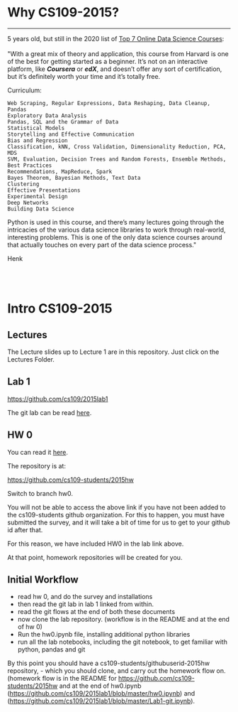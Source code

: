 # Why CS109-2015?
---
5 years old, but still in the 2020 list of [Top 7 Online Data Science Courses](https://www.learndatasci.com/best-data-science-online-courses/):<br><br>
"With a great mix of theory and application, this course from Harvard is one of the best for getting started as a beginner. It’s not on an interactive platform, like ***Coursera*** or ***edX***, and doesn’t offer any sort of certification, but it’s definitely worth your time and it’s totally free.

Curriculum:

    Web Scraping, Regular Expressions, Data Reshaping, Data Cleanup, Pandas
    Exploratory Data Analysis
    Pandas, SQL and the Grammar of Data
    Statistical Models
    Storytelling and Effective Communication
    Bias and Regression
    Classification, kNN, Cross Validation, Dimensionality Reduction, PCA, MDS
    SVM, Evaluation, Decision Trees and Random Forests, Ensemble Methods, Best Practices
    Recommendations, MapReduce, Spark
    Bayes Theorem, Bayesian Methods, Text Data
    Clustering
    Effective Presentations
    Experimental Design
    Deep Networks
    Building Data Science

Python is used in this course, and there’s many lectures going through the intricacies of the various data science libraries to work through real-world, interesting problems. This is one of the only data science courses around that actually touches on every part of the data science process."

Henk



<br><br>
# Intro CS109-2015

## Lectures

The Lecture slides up to Lecture 1 are in this repository. Just click on the Lectures Folder.

## Lab 1

https://github.com/cs109/2015lab1

The git lab can be read [here](https://github.com/cs109/2015lab1/blob/master/Lab1-git.ipynb).

## HW 0

You can read it [here](https://github.com/cs109/2015lab1/blob/master/hw0.ipynb).

The repository is at:

https://github.com/cs109-students/2015hw

Switch to branch hw0.

You will not be able to access the above link if you have not been added to the cs109-students github organization. For this to happen, you must have submitted the survey, and it will take a bit of time for us to get to your github id after that.

For this reason, we have included HW0 in the lab link above.

At that point, homework repositories will be created for you.

## Initial Workflow

- read hw 0, and do the survey and installations
- then read the git lab in lab 1 linked from within.
- read the git flows at the end of both these documents
- now clone the lab repository. (workflow is in the README and at the end of hw 0)
- Run the hw0.ipynb file, installing additional python libraries
- run all the lab notebooks, including the git notebook, to get familiar with python, pandas and git

By this point you should have a cs109-students/githubuserid-2015hw repository, - which you should clone, and carry out the homework flow on. (homework flow is in the README for https://github.com/cs109-students/2015hw and at the end of hw0.ipynb (https://github.com/cs109/2015lab1/blob/master/hw0.ipynb) and (https://github.com/cs109/2015lab1/blob/master/Lab1-git.ipynb).

```python

```
